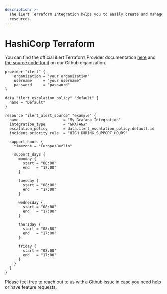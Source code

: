 ```yaml
---
description: >-
  The iLert Terraform Integration helps you to easily create and manage iLert
  resources.
---
```


# HashiCorp Terraform

You can find the official iLert Terraform Provider documentation [here](https://registry.terraform.io/providers/iLert/ilert/latest/docs) and [the source code for it](https://github.com/iLert/terraform-provider-ilert) on our Github organization.

```text
provider "ilert" {
    organization = "your organization"
    username     = "your username"
    password     = "password"
}

data "ilert_escalation_policy" "default" {
  name = "Default"
}

resource "ilert_alert_source" "example" {
  name                    = "My Grafana Integration"
  integration_type        = "GRAFANA"
  escalation_policy       = data.ilert_escalation_policy.default.id
  incident_priority_rule  = "HIGH_DURING_SUPPORT_HOURS"

  support_hours {
    timezone = "Europe/Berlin"

    support_days {
      monday {
        start = "08:00"
        end   = "17:00"
      }

      tuesday {
        start = "08:00"
        end   = "17:00"
      }

      wednesday {
        start = "08:00"
        end   = "17:00"
      }

      thursday {
        start = "08:00"
        end   = "17:00"
      }

      friday {
        start = "08:00"
        end   = "17:00"
      }
    }
  }
}
```

Please feel free to reach out to us with a Github issue in case you need help or have feature requests.

